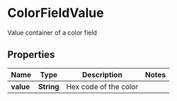 

# ColorFieldValue

Value container of a color field

## Properties

Name | Type | Description | Notes
------------ | ------------- | ------------- | -------------
**value** | **String** | Hex code of the color | 



